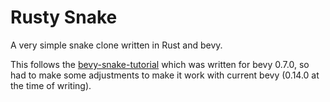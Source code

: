 # Rusty Snake

A very simple snake clone written in Rust and bevy.

This follows the [bevy-snake-tutorial](https://mbuffett.com/posts/bevy-snake-tutorial/) which was written for bevy 0.7.0, so had to make some adjustments to make it work with current bevy (0.14.0 at the time of writing). 
